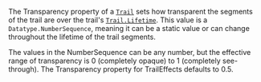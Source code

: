 The Transparency property of a [`Trail`](https://create.roblox.com/docs/reference/engine/classes/Trail) sets how transparent the
segments of the trail are over the trail's [`Trail.Lifetime`](https://create.roblox.com/docs/reference/engine/classes/Trail#Lifetime). This
value is a `Datatype.NumberSequence`, meaning it can be a static value or
can change throughout the lifetime of the trail segments.

The values in the NumberSequence can be any number, but the effective
range of transparency is 0 (completely opaque) to 1 (completely
see-through). The Transparency property for TrailEffects defaults to 0.5.